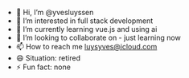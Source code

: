 - 👋 Hi, I’m @yvesluyssen
- 👀 I’m interested in full stack development
- 🌱 I’m currently learning vue.js and using ai
- 💞️ I’m looking to collaborate on - just learning now
- 📫 How to reach me luysyves@icloud.com
- 😄 Situation: retired
- ⚡ Fun fact: none

<!---
yvesluyssen/yvesluyssen is a ✨ special ✨ repository because its `README.md` (this file) appears on your GitHub profile.
You can click the Preview link to take a look at your changes.
--->
